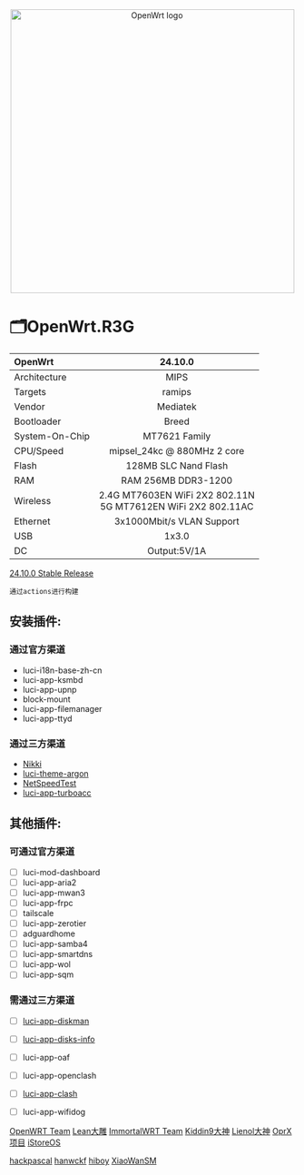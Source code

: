 <div align="center">
<a href="https://downloads.openwrt.org/" target="_blank">
  <img width="500" src="https://raw.githubusercontent.com/zjm54321/OpenWrt.R3G/refs/heads/main/Images/OpenWrt.png" alt="OpenWrt logo"/></a>
</div>

# 🗂️OpenWrt.R3G
| OpenWrt | 24.10.0 |
| :------ |:-------:|
Architecture|MIPS
Targets|ramips
Vendor|Mediatek
Bootloader|Breed
System-On-Chip|MT7621 Family
CPU/Speed|mipsel_24kc @ 880MHz 2 core
Flash|128MB SLC Nand Flash
RAM|RAM 256MB DDR3-1200
Wireless|2.4G MT7603EN WiFi 2X2 802.11N<br>5G MT7612EN WiFi 2X2 802.11AC
Ethernet|3x1000Mbit/s VLAN Support
USB|1x3.0 
DC|Output:5V/1A



[24.10.0 Stable Release](https://firmware-selector.openwrt.org/?version=24.10.0&target=ramips%2Fmt7621&id=xiaomi_mi-router-3g)

```
通过actions进行构建
```

## 安装插件:
### 通过官方渠道

* luci-i18n-base-zh-cn
* luci-app-ksmbd
* luci-app-upnp
* block-mount
* luci-app-filemanager
* luci-app-ttyd

### 通过三方渠道

* [Nikki](https://github.com/nikkinikki-org/OpenWrt-nikki)
* [luci-theme-argon](https://github.com/jerrykuku/luci-theme-argon)
* [NetSpeedTest](https://github.com/sirpdboy/NetSpeedTest)
* [luci-app-turboacc](https://github.com/chenmozhijin/turboacc)

## 其他插件:
### 可通过官方渠道

- [ ] luci-mod-dashboard
- [ ] luci-app-aria2
- [ ] luci-app-mwan3
- [ ] luci-app-frpc
- [ ] tailscale
- [ ] luci-app-zerotier
- [ ] adguardhome
- [ ] luci-app-samba4
- [ ] luci-app-smartdns
- [ ] luci-app-wol
- [ ] luci-app-sqm

### 需通过三方渠道

- [ ] [luci-app-diskman](https://github.com/lisaac/luci-app-diskman)
- [ ] [luci-app-disks-info](https://github.com/gSpotx2f/luci-app-disks-info)
- [ ] luci-app-oaf
- [ ] luci-app-openclash
- [ ] [luci-app-clash](https://github.com/frainzy1477/luci-app-clash)
- [ ] luci-app-wifidog



[OpenWRT Team](https://github.com/openwrt/openwrt)
[Lean大雕](https://github.com/coolsnowwolf/lede)
[ImmortalWRT Team](https://github.com/immortalwrt/immortalwrt)
[Kiddin9大神](https://github.com/kiddin9/OpenWrt_x86-r2s-r4s-r5s-N1)
[Lienol大神](https://github.com/lienol/openwrt)
[OprX项目](https://www.oprx.top/)
[iStoreOS](https://fw.koolcenter.com/iStoreOS/)

[hackpascal](https://breed.hackpascal.net/)
[hanwckf](https://cmi.hanwckf.top/)
[hiboy](https://opt.cn2qq.com/padavan/)
[XiaoWanSM](https://pan.wwang.pw/)
